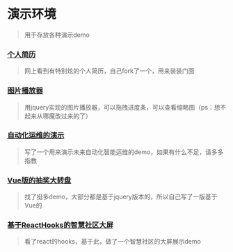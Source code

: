 # 演示环境
> 用于存放各种演示demo

### [个人简历](https://demo.yangxl.cn/resume/)
> 网上看到有特别炫的个人简历，自己fork了一个，用来装装门面

### [图片播放器](https://demo.yangxl.cn/image-player/)
> 用jquery实现的图片播放器，可以拖拽进度条，可以查看缩略图（ps：想不起来从哪魔改过来的了）

### [自动化运维的演示](https://demo.yangxl.cn/ai-operation/)
> 写了一个用来演示未来自动化智能运维的demo，如果有什么不足，请多多指教

### [Vue版的抽奖大转盘](https://demo.yangxl.cn/lottery/)
> 找了挺多demo，大部分都是基于jquery版本的，所以自己写了一版基于Vue的

### [基于ReactHooks的智慧社区大屏](https://demo.yangxl.cn/demo/community/001/)
> 看了react的hooks，基于此，做了一个智慧社区的大屏展示demo